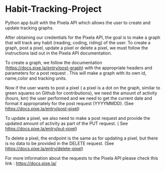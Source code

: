 # Habit-Tracking-Project
Python app built with the Pixela API which allows the user to create and update tracking graphs.

After obtaining our credentials for the Pixela API, the goal is to make a graph that will track any habit (reading, coding, riding) of the user.
To create a graph, post a pixel, update a pixel or delete a pixel, we must follow the instructions laid out in the Pixela API documentation.

To create a graph, we follow the documentation (https://docs.pixe.la/entry/post-graph) with the appropriate headers and parameters for a post request . 
This will make a graph with its own id, name,color and tracking units.

Now if the user wants to post a pixel ( a pixel is a dot on the graph, similar to green squares on Github for contributions), we need the amount of activity (hours, km) 
the user performed and we need to get the current date and format it appropriately for the post request (YYYYMMDD). (See https://docs.pixe.la/entry/post-pixel)

To update a pixel, we also need to make a post request and provide the updated amount of activity as part of the PUT request. ( See https://docs.pixe.la/entry/put-pixel)

To delete a pixel, the endpoint is the same as for updating a pixel, but there is no data to be provided in the DELETE request. (See https://docs.pixe.la/entry/delete-pixel)

For more information about the requests to the Pixela API please check this link : https://docs.pixe.la/

